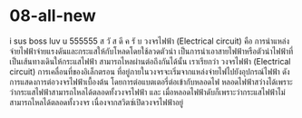 # 08-all-new 
i sus boss 
luv u
555555
ส วั ส ดี ค รั บ
วงจรไฟฟ้า (Electrical circuit) คือ การนำแหล่งจ่ายไฟฟ้าจ่ายแรงดันและกระแสให้กับโหลดโดยใช้ลวดตัวนำ เป็นการนำเอาสายไฟฟ้าหรือตัวนำไฟฟ้าที่เป็นเส้นทางเดินให้กระแสไฟฟ้า สามารถไหลผ่านต่อถึงกันได้นั้น เราเรียกว่า วงจรไฟฟ้า (Electrical circuit) การเคลื่อนที่ของอิเล็กตรอน ที่อยู่ภายในวงจรจะเริ่มจากแหล่งจ่ายไฟไปยังอุปกรณ์ไฟฟ้า ดังการแสดงการต่อวงจรไฟฟ้าเบื้องต้น โดยการต่อแบตเตอรี่ต่อเข้ากับหลอดไฟ หลอดไฟฟ้าสว่างได้เพราะว่ากระแสไฟฟ้าสามารถไหลได้ตลอดทั้งวงจรไฟฟ้า และ เมื่อหลอดไฟฟ้าดับก็เพราะว่ากระแสไฟฟ้าไม่สามารถไหลได้ตลอดทั้งวงจร เนื่องจากสวิตซ์เปิดวงจรไฟฟ้าอยู่
